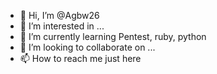 - 👋 Hi, I’m @Agbw26
- 👀 I’m interested in ...
- 🌱 I’m currently learning Pentest, ruby, python
- 💞️ I’m looking to collaborate on ...
- 📫 How to reach me just here 

<!---
Agbw26/Agbw26 is a ✨ special ✨ repository because its `README.md` (this file) appears on your GitHub profile.
You can click the Preview link to take a look at your changes.
--->
